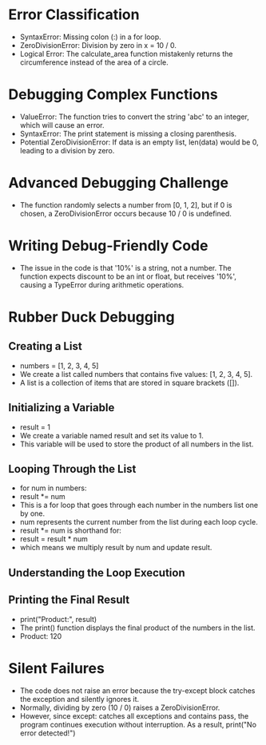 # Error Classification
  - SyntaxError: Missing colon (:) in a for loop.
  - ZeroDivisionError: Division by zero in x = 10 / 0.
  - Logical Error: The calculate_area function mistakenly returns the circumference instead of the area of a circle.

# Debugging Complex Functions
  - ValueError: The function tries to convert the string 'abc' to an integer, which will cause an error.
  - SyntaxError: The print statement is missing a closing parenthesis.
  - Potential ZeroDivisionError: If data is an empty list, len(data) would be 0, leading to a division by zero.

# Advanced Debugging Challenge
  - The function randomly selects a number from [0, 1, 2], but if 0 is chosen, a ZeroDivisionError occurs because 10 / 0 is undefined.

# Writing Debug-Friendly Code
  -  The issue in the code is that '10%' is a string, not a number. The function expects discount to be an int or float, but receives '10%', causing a TypeError during arithmetic operations.

# Rubber Duck Debugging

 ## Creating a List
  - numbers = [1, 2, 3, 4, 5]
  - We create a list called numbers that contains five values: [1, 2, 3, 4, 5].
  - A list is a collection of items that are stored in square brackets ([]).
 ## Initializing a Variable
  - result = 1
  - We create a variable named result and set its value to 1.
  - This variable will be used to store the product of all numbers in the list. 
 ## Looping Through the List
  - for num in numbers:
  - result *= num
  - This is a for loop that goes through each number in the numbers list one by one.
  - num represents the current number from the list during each loop cycle.
  - result *= num is shorthand for:
  - result = result * num
  - which means we multiply result by num and update result.
 ## Understanding the Loop Execution
 ## Printing the Final Result
   - print("Product:", result)
   - The print() function displays the final product of the numbers in the list.
   - Product: 120

# Silent Failures
  - The code does not raise an error because the try-except block catches the exception and silently ignores it.
  - Normally, dividing by zero (10 / 0) raises a ZeroDivisionError.
  - However, since except: catches all exceptions and contains pass, the program continues execution without interruption.
  As a result, print("No error detected!")